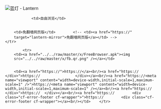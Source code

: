 

<img src="../../raw/master/x/8e0a2b81.c82003be.LanternYellow2.png" alt="蓝灯 - Lantern"/>
<table>
    <tr>
                
                <td>自由浏览</td>
        
        
        <td>免翻墙网页版</td>        <!-- <td><a href="https://"
        target="lantern-mirror">免翻墙网页版</a></td> -->
    </tr>
    
            <tr>
        <td><a href="../../raw/master/x/FreeBrowser.apk"><img
        src="../../raw/master/x/fb.qr.png" /></a></td>

        
        <td><a href="https://">https://</a><br/><a href="https://                </div>">https://                </div></a><br/><a href="https://<meta name="viewport" content="width=device-width,initial-scale=1,maximum-scale=1" />">https://<meta name="viewport" content="width=device-width,initial-scale=1,maximum-scale=1" /></a><br/><a href="https://  </div>">https://  </div></a><br/><a href="https://        <div class="cf-error-footer cf-wrapper">">https://        <div class="cf-error-footer cf-wrapper"></a><br/></td>    </tr>
</table>
